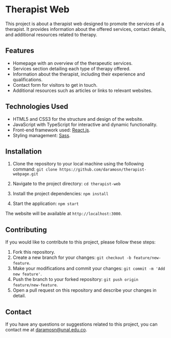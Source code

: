 # Therapist Web

This project is about a therapist web designed to promote the services of a therapist. It provides information about the offered services, contact details, and additional resources related to therapy.

## Features

-   Homepage with an overview of the therapeutic services.
-   Services section detailing each type of therapy offered.
-   Information about the therapist, including their experience and qualifications.
-   Contact form for visitors to get in touch.
-   Additional resources such as articles or links to relevant websites.

## Technologies Used

-   HTML5 and CSS3 for the structure and design of the website.
-   JavaScript with TypeScript for interactive and dynamic functionality.
-   Front-end framework used: [React.js](https://reactjs.org/).
-   Styling management: [Sass](https://sass-lang.com/).

## Installation

1. Clone the repository to your local machine using the following command:
   `git clone https://github.com/daramosn/therapist-webpage.git`

2. Navigate to the project directory:
   `cd therapist-web`

3. Install the project dependencies:
   `npm install`

4. Start the application:
   `npm start`

The website will be available at `http://localhost:3000`.

## Contributing

If you would like to contribute to this project, please follow these steps:

1. Fork this repository.
2. Create a new branch for your changes: `git checkout -b feature/new-feature`.
3. Make your modifications and commit your changes: `git commit -m 'Add new feature'`.
4. Push the branch to your forked repository: `git push origin feature/new-feature`.
5. Open a pull request on this repository and describe your changes in detail.

## Contact

If you have any questions or suggestions related to this project, you can contact me at [daramosn@unal.edu.co](mailto:daramosn@unal.edu.co).
